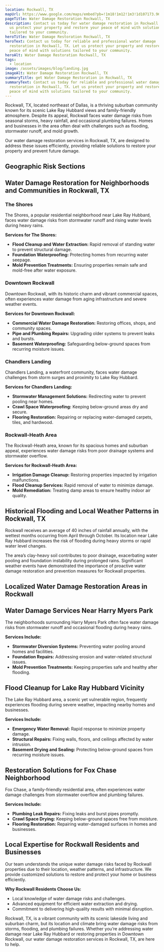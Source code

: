 ```yaml
---
location: Rockwall, TX
mapUrl: https://www.google.com/maps/embed?pb=!1m18!1m12!1m3!1d107173.96687733088!2d-96.50231909398842!3d32.919671405705174!2m3!1f0!2f0!3f0!3m2!1i1024!2i768!4f13.1!3m3!1m2!1s0x864c01cd97e086a7%3A0x8a2dddbb5ebe306b!2sRockwall%2C%20TX!5e0!3m2!1sen!2sus!4v1735228033297!5m2!1sen!2sus
pageTitle: Water Damage Restoration Rockwall, TX
description: Contact us today for water damage restoration in Rockwall, TX. Let
  us protect your property and restore your peace of mind with solutions
  tailored to your community.
heroTitle: Water Damage Restoration Rockwall, TX
heroText: Contact us today for reliable and professional water damage
  restoration in Rockwall, TX. Let us protect your property and restore your
  peace of mind with solutions tailored to your community.
heroAlt: Water Damage Restoration Rockwall, TX
tags:
  - location
image: /assets/images/blog/landing.jpg
imageAlt: Water Damage Restoration Rockwall, TX
summaryTitle: get Water Damage Restoration in Rockwall, TX
summaryText: Contact us today for reliable and professional water damage
  restoration in Rockwall, TX. Let us protect your property and restore your
  peace of mind with solutions tailored to your community.
---
```

Rockwall, TX, located northeast of Dallas, is a thriving suburban community known for its scenic Lake Ray Hubbard views and family-friendly atmosphere. Despite its appeal, Rockwall faces water damage risks from seasonal storms, heavy rainfall, and occasional plumbing failures. Homes and businesses in the area often deal with challenges such as flooding, stormwater runoff, and mold growth.

Our water damage restoration services in Rockwall, TX, are designed to address these issues efficiently, providing reliable solutions to restore your property and prevent future damage.

## Geographic Risk Sections

## Water Damage Restoration for Neighborhoods and Communities in Rockwall, TX

### The Shores

The Shores, a popular residential neighborhood near Lake Ray Hubbard, faces water damage risks from stormwater runoff and rising water levels during heavy rains.

**Services for The Shores:**

* **Flood Cleanup and Water Extraction:** Rapid removal of standing water to prevent structural damage.
* **Foundation Waterproofing:** Protecting homes from recurring water seepage.
* **Mold Prevention Treatments:** Ensuring properties remain safe and mold-free after water exposure.

### Downtown Rockwall

Downtown Rockwall, with its historic charm and vibrant commercial spaces, often experiences water damage from aging infrastructure and severe weather events.

**Services for Downtown Rockwall:**

* **Commercial Water Damage Restoration:** Restoring offices, shops, and community spaces.
* **Pipe and Plumbing Repairs:** Upgrading older systems to prevent leaks and bursts.
* **Basement Waterproofing:** Safeguarding below-ground spaces from recurring moisture issues.

### Chandlers Landing

Chandlers Landing, a waterfront community, faces water damage challenges from storm surges and proximity to Lake Ray Hubbard.

**Services for Chandlers Landing:**

* **Stormwater Management Solutions:** Redirecting water to prevent pooling near homes.
* **Crawl Space Waterproofing:** Keeping below-ground areas dry and secure.
* **Flooring Restoration:** Repairing or replacing water-damaged carpets, tiles, and hardwood.

### Rockwall-Heath Area

The Rockwall-Heath area, known for its spacious homes and suburban appeal, experiences water damage risks from poor drainage systems and stormwater overflow.

**Services for Rockwall-Heath Area:**

* **Irrigation Damage Cleanup:** Restoring properties impacted by irrigation malfunctions.
* **Flood Cleanup Services:** Rapid removal of water to minimize damage.
* **Mold Remediation:** Treating damp areas to ensure healthy indoor air quality.

## Historical Flooding and Local Weather Patterns in Rockwall, TX

Rockwall receives an average of 40 inches of rainfall annually, with the wettest months occurring from April through October. Its location near Lake Ray Hubbard increases the risk of flooding during heavy storms or rapid water level changes.

The area’s clay-heavy soil contributes to poor drainage, exacerbating water pooling and foundation instability during prolonged rains. Significant weather events have demonstrated the importance of proactive water damage restoration and prevention measures for Rockwall properties.

## Localized Water Damage Restoration Areas in Rockwall

## Water Damage Services Near Harry Myers Park

The neighborhoods surrounding Harry Myers Park often face water damage risks from stormwater runoff and occasional flooding during heavy rains.

**Services Include:**

* **Stormwater Diversion Systems:** Preventing water pooling around homes and facilities.
* **Foundation Repairs:** Addressing erosion and water-related structural issues.
* **Mold Prevention Treatments:** Keeping properties safe and healthy after flooding.

## Flood Cleanup for Lake Ray Hubbard Vicinity

The Lake Ray Hubbard area, a scenic yet vulnerable region, frequently experiences flooding during severe weather, impacting nearby homes and businesses.

**Services Include:**

* **Emergency Water Removal:** Rapid response to minimize property damage.
* **Structural Repairs:** Fixing walls, floors, and ceilings affected by water intrusion.
* **Basement Drying and Sealing:** Protecting below-ground spaces from recurring moisture issues.

## Restoration Solutions for Fox Chase Neighborhood

Fox Chase, a family-friendly residential area, often experiences water damage challenges from stormwater overflow and plumbing failures.

**Services Include:**

* **Plumbing Leak Repairs:** Fixing leaks and burst pipes promptly.
* **Crawl Space Drying:** Keeping below-ground spaces free from moisture.
* **Flooring Restoration:** Repairing water-damaged surfaces in homes and businesses.

## Local Expertise for Rockwall Residents and Businesses

Our team understands the unique water damage risks faced by Rockwall properties due to their location, weather patterns, and infrastructure. We provide customized solutions to restore and protect your home or business efficiently.

**Why Rockwall Residents Choose Us:**

* Local knowledge of water damage risks and challenges.
* Advanced equipment for efficient water extraction and drying.
* Commitment to delivering high-quality results with minimal disruption.

Rockwall, TX, is a vibrant community with its scenic lakeside living and suburban charm, but its location and climate bring water damage risks from storms, flooding, and plumbing failures. Whether you’re addressing water damage near Lake Ray Hubbard or restoring properties in Downtown Rockwall, our water damage restoration services in Rockwall, TX, are here to help.
